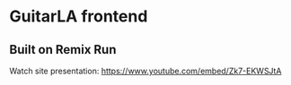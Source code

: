 # GuitarLA frontend
## Built on Remix Run

Watch site presentation: https://www.youtube.com/embed/Zk7-EKWSJtA